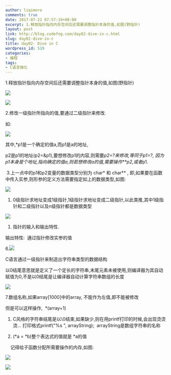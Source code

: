 ```yaml
---
author: liqimore
comments: true
date: 2017-07-21 07:57:19+00:00
excerpt: 1.释放指针指向内存空间后还需要调整指针本身的值,如图(野指针)
layout: post
link: http://blog.codefog.com/day02-dive-in-c.html
slug: day02-dive-in-c
title: day02- Dive in C
wordpress_id: 519
categories:
- 编程
tags:
- C语言强化
---
```


1.释放指针指向内存空间后还需要调整指针本身的值,如图(野指针)

![](https://static.timelovelife.com/qiniu/old/2017/07/e295fe243f91b8b25fe1956d06430eb2.png)

![](https://static.timelovelife.com/qiniu/old/2017/07/d6997e71ae29654afff6b90ba7cf402e.png)

2.修改一级指针所指向的值,要通过二级指针来修改.

如:

![](https://static.timelovelife.com/qiniu/old/2017/07/19afaa3ce6f238209c3a34b354378b94.png)

其中,*p1是一个确定的值a,而p1是a的地址,

p2是p1的地址(p2=&p1),要想修改p1的内容,则需要*p2=?来修改,等同于p1=?, 因为p1本身是个地址,指向确定的值a,则若想修改a的值,需要操作**p2,或者*p1.

 3.上一点中的p1和p2变量的数据类型分别为 char* 和 char** , 即,如果要在函数中传入实参,则形参的定义方法需要指定如上的数据类型,如图:

![](https://static.timelovelife.com/qiniu/old/2017/07/34b274ebfe070be69f14f5462f097701.png)





  1. 0级指针求地址变成1级指针,1级指针求地址变成二级指针,以此类推,其中1级指针和二级指针以及n级指针都是数据类型



![](https://static.timelovelife.com/qiniu/old/2017/07/1ebc24b3951730e7481ff81a49da3d68.png)





  1. 指针的输入和输出特性.



输出特性:  通过指针修改实参的值

6.![](https://static.timelovelife.com/qiniu/old/2017/07/a69fe682f64d25d809edea47d3155a09.png)

C语言通过一级指针来制造出字符串类型的数据结构

以0结尾意思就是定义了一个定长的字符串,末尾元素未被使用,则编译器为其自动赋值为0,不是以0结尾是让编译器自动计算字符串数组的长度

![](https://static.timelovelife.com/qiniu/old/2017/07/a0dabd64380e08d381f290a0bd8331d0.png)

7.数组名称,如果array[1000]中的array, 不能作为左值,即不能被修改

但是可以这样操作,  *(array+1)





  1. C风格的字符串结尾是以\0结束,如果缺少,则在用printf打印的时候,会出现烫烫烫... 打印格式printf("%s ", arrayString);  arrayString是数组字符串的名称



  2. (*a = *b)整个表达式的值就是 *a的值






    记得给子函数分配所需要操作的内存,如图:

![](https://static.timelovelife.com/qiniu/old/2017/07/d66e2181cbb5a56f7d184c15f2082355.png)

![](https://static.timelovelife.com/qiniu/old/2017/07/150e5dd22518c89305b1eff94f064287.png)
